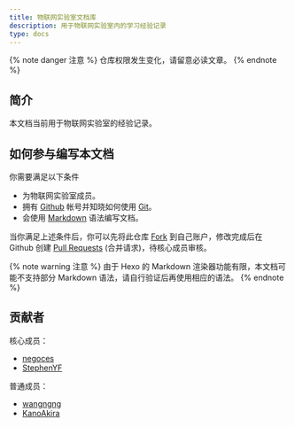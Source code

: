 ```yaml
---
title: 物联网实验室文档库
description: 用于物联网实验室内的学习经验记录
type: docs
---
```


{% note danger 注意 %}
仓库权限发生变化，请留意必读文章。
{% endnote %}

## 简介

本文档当前用于物联网实验室的经验记录。

## 如何参与编写本文档

你需要满足以下条件

- 为物联网实验室成员。
- 拥有 [Github](https://github.com/) 帐号并知晓如何使用 [Git](https://git-scm.com/)。
- 会使用 [Markdown](https://markdown.com.cn/intro.html) 语法编写文档。

当你满足上述条件后，你可以先将此仓库 [Fork](https://github.com/login?return_to=%2Fnegoces%2Fdocs) 到自己账户，修改完成后在 Github 创建 [Pull Requests](https://github.com/negoces/docs/compare) (合并请求)，待核心成员审核。

{% note warning 注意 %}
由于 Hexo 的 Markdown 渲染器功能有限，本文档可能不支持部分 Markdown 语法，请自行验证后再使用相应的语法。
{% endnote %}

## 贡献者

核心成员：

- [negoces](https://github.com/negoces)
- [StephenYF](https://github.com/StephenYF)

普通成员：

- [wangngng](https://github.com/wangngng)
- [KanoAkira](https://github.com/KanoAkira)
